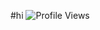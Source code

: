 

#hi
![Profile Views](https://hits.seeyoufarm.com/api/count/incr/badge.svg?url=https://github.com/imgithu&count_bg=%2379C83D&title_bg=%23555555&icon=github.svg&icon_color=%23E7E7E7&title=Profile+Views&edge_flat=false)
